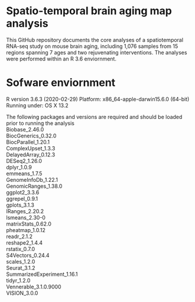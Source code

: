# Spatio-temporal brain aging map analysis
This GitHub repository documents the core analyses of a spatiotemporal RNA-seq study on mouse brain aging, including 1,076 samples from 15 regions spanning 7 ages and two rejuvenating interventions. 
The analyses were performed within an R 3.6 enviornment.


# Sofware enviornment
R version 3.6.3 (2020-02-29)
Platform: x86_64-apple-darwin15.6.0 (64-bit)
Running under: OS X  13.2

The following packages and versions are required and should be loaded prior to running the analysis    
Biobase_2.46.0  
BiocGenerics_0.32.0  
BiocParallel_1.20.1  
ComplexUpset_1.3.3  
DelayedArray_0.12.3  
DESeq2_1.26.0  
dplyr_1.0.9  
emmeans_1.7.5  
GenomeInfoDb_1.22.1  
GenomicRanges_1.38.0  
ggplot2_3.3.6  
ggrepel_0.9.1  
gplots_3.1.3  
IRanges_2.20.2  
lsmeans_2.30-0  
matrixStats_0.62.0  
pheatmap_1.0.12  
readr_2.1.2  
reshape2_1.4.4  
rstatix_0.7.0  
S4Vectors_0.24.4  
scales_1.2.0  
Seurat_3.1.2  
SummarizedExperiment_1.16.1  
tidyr_1.2.0  
Vennerable_3.1.0.9000  
VISION_3.0.0  
